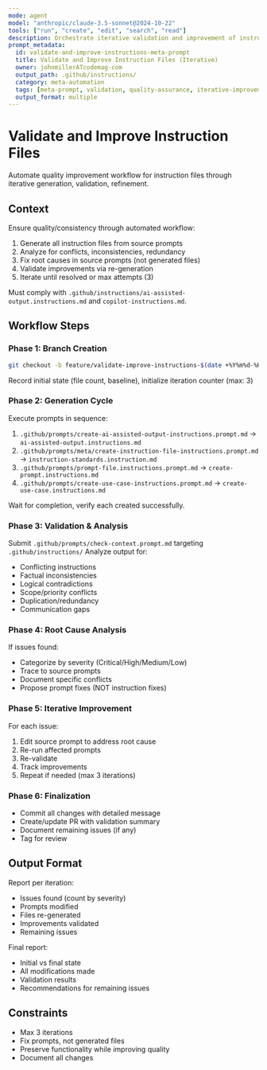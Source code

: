 ```yaml
---
mode: agent
model: "anthropic/claude-3.5-sonnet@2024-10-22"
tools: ["run", "create", "edit", "search", "read"]
description: Orchestrate iterative validation and improvement of instruction files through automated cycles
prompt_metadata:
  id: validate-and-improve-instructions-meta-prompt
  title: Validate and Improve Instruction Files (Iterative)
  owner: johnmillerATcodemag-com
  output_path: .github/instructions/
  category: meta-automation
  tags: [meta-prompt, validation, quality-assurance, iterative-improvement]
  output_format: multiple
---
```


# Validate and Improve Instruction Files

Automate quality improvement workflow for instruction files through iterative generation, validation, refinement.

## Context
Ensure quality/consistency through automated workflow:
1. Generate all instruction files from source prompts
2. Analyze for conflicts, inconsistencies, redundancy
3. Fix root causes in source prompts (not generated files)
4. Validate improvements via re-generation
5. Iterate until resolved or max attempts (3)

Must comply with `.github/instructions/ai-assisted-output.instructions.md` and `copilot-instructions.md`.

## Workflow Steps

### Phase 1: Branch Creation
```bash
git checkout -b feature/validate-improve-instructions-$(date +%Y%m%d-%H%M%S)
```
Record initial state (file count, baseline), initialize iteration counter (max: 3)

### Phase 2: Generation Cycle
Execute prompts in sequence:
1. `.github/prompts/create-ai-assisted-output-instructions.prompt.md` → `ai-assisted-output.instructions.md`
2. `.github/prompts/meta/create-instruction-file-instructions.prompt.md` → `instruction-standards.instruction.md`
3. `.github/prompts/prompt-file.instructions.prompt.md` → `create-prompt.instructions.md`
4. `.github/prompts/create-use-case-instructions.prompt.md` → `create-use-case.instructions.md`

Wait for completion, verify each created successfully.

### Phase 3: Validation & Analysis
Submit `.github/prompts/check-context.prompt.md` targeting `.github/instructions/`
Analyze output for:
- Conflicting instructions
- Factual inconsistencies
- Logical contradictions
- Scope/priority conflicts
- Duplication/redundancy
- Communication gaps

### Phase 4: Root Cause Analysis
If issues found:
- Categorize by severity (Critical/High/Medium/Low)
- Trace to source prompts
- Document specific conflicts
- Propose prompt fixes (NOT instruction fixes)

### Phase 5: Iterative Improvement
For each issue:
1. Edit source prompt to address root cause
2. Re-run affected prompts
3. Re-validate
4. Track improvements
5. Repeat if needed (max 3 iterations)

### Phase 6: Finalization
- Commit all changes with detailed message
- Create/update PR with validation summary
- Document remaining issues (if any)
- Tag for review

## Output Format
Report per iteration:
- Issues found (count by severity)
- Prompts modified
- Files re-generated
- Improvements validated
- Remaining issues

Final report:
- Initial vs final state
- All modifications made
- Validation results
- Recommendations for remaining issues

## Constraints
- Max 3 iterations
- Fix prompts, not generated files
- Preserve functionality while improving quality
- Document all changes
